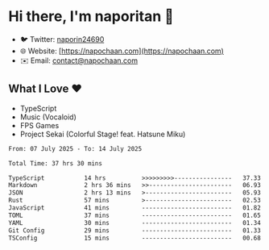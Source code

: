 # Hi there, I'm naporitan 👋

- 🐦 Twitter: [naporin24690](https://twitter.com/naporin24690)
- 🌐 Website: [https://napochaan.com](https://napochaan.com)
- ✉️ Email: [contact@napochaan.com](mailto:contact@napochaan.com)

## What I Love ❤️
- TypeScript
- Music (Vocaloid)
- FPS Games
- Project Sekai (Colorful Stage! feat. Hatsune Miku)

<!--START_SECTION:waka-->

```txt
From: 07 July 2025 - To: 14 July 2025

Total Time: 37 hrs 30 mins

TypeScript           14 hrs          >>>>>>>>>----------------   37.33 %
Markdown             2 hrs 36 mins   >>-----------------------   06.93 %
JSON                 2 hrs 13 mins   >------------------------   05.93 %
Rust                 57 mins         >------------------------   02.53 %
JavaScript           41 mins         -------------------------   01.82 %
TOML                 37 mins         -------------------------   01.65 %
YAML                 30 mins         -------------------------   01.34 %
Git Config           29 mins         -------------------------   01.33 %
TSConfig             15 mins         -------------------------   00.68 %
```

<!--END_SECTION:waka-->

